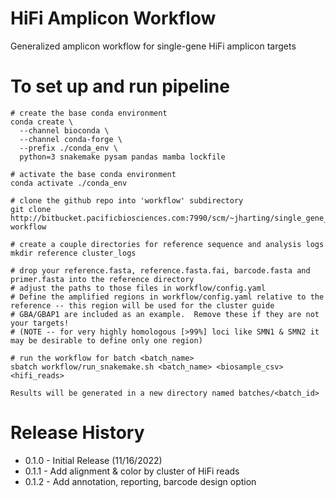 # HiFi Amplicon Workflow
Generalized amplicon workflow for single-gene HiFi amplicon targets

# To set up and run pipeline
```
# create the base conda environment
conda create \
  --channel bioconda \
  --channel conda-forge \
  --prefix ./conda_env \
  python=3 snakemake pysam pandas mamba lockfile

# activate the base conda environment
conda activate ./conda_env

# clone the github repo into 'workflow' subdirectory
git clone http://bitbucket.pacificbiosciences.com:7990/scm/~jharting/single_gene_amplicon.git workflow

# create a couple directories for reference sequence and analysis logs
mkdir reference cluster_logs

# drop your reference.fasta, reference.fasta.fai, barcode.fasta and primer.fasta into the reference directory
# adjust the paths to those files in workflow/config.yaml
# Define the amplified regions in workflow/config.yaml relative to the reference -- this region will be used for the cluster guide
# GBA/GBAP1 are included as an example.  Remove these if they are not your targets!
# (NOTE -- for very highly homologous [>99%] loci like SMN1 & SMN2 it may be desirable to define only one region)

# run the workflow for batch <batch_name>
sbatch workflow/run_snakemake.sh <batch_name> <biosample_csv> <hifi_reads>
 
Results will be generated in a new directory named batches/<batch_id>
```

# Release History
* 0.1.0 - Initial Release (11/16/2022)
* 0.1.1 - Add alignment & color by cluster of HiFi reads
* 0.1.2 - Add annotation, reporting, barcode design option

